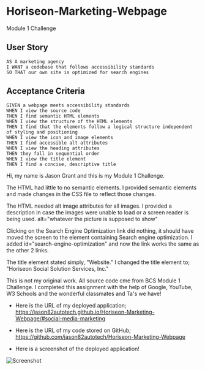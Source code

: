 # Horiseon-Marketing-Webpage
Module 1 Challenge
## User Story

```
AS A marketing agency
I WANT a codebase that follows accessibility standards
SO THAT our own site is optimized for search engines
```

## Acceptance Criteria

```
GIVEN a webpage meets accessibility standards
WHEN I view the source code
THEN I find semantic HTML elements
WHEN I view the structure of the HTML elements
THEN I find that the elements follow a logical structure independent of styling and positioning
WHEN I view the icon and image elements
THEN I find accessible alt attributes
WHEN I view the heading attributes
THEN they fall in sequential order
WHEN I view the title element
THEN I find a concise, descriptive title
```
Hi, my name is Jason Grant and this is my Module 1 Challenge.

The HTML had little to no semantic elements. I provided semantic elements and made changes in the CSS file to reflect those changes.


The HTML needed alt image attributes for all images. I provided a description in case the images were unable to load or a screen reader is being used. alt="whatever the picture is supposed to show"

Clicking on the Search Engine Optimization link did nothing, it should have moved the screen to the element containing Search engine optimization. I added id="search-engine-optimization" and now the link works the same as the other 2 links.

The title element stated simply, "Website." I changed the title element to; "Horiseon Social Solution Services, Inc."

This is not my original work. All source code cme from BCS Module 1 Challenge. I completed this assignment with the help of Google, YouTube, W3 Schools and the wonderful classmates and Ta's we have!

* Here is the URL of my deployed application; https://jason82autotech.github.io/Horiseon-Marketing-Webpage/#social-media-marketing

* Here is the URL of my code stored on GitHub; https://github.com/jason82autotech/Horiseon-Marketing-Webpage

* Here is a screenshot of the deployed application!

![Screenshot](assets/images/Horiseon-Marketing-screenshot.png)